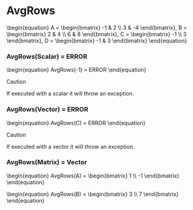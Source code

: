 # AvgRows

\begin{equation}
A = \begin{bmatrix}
    -1 & 2          \\\\
    3 & -4
\end{bmatrix}, 
B = \begin{bmatrix}
    2 & 4          \\\\
     6 & 8
\end{bmatrix}, 
C = \begin{bmatrix}
    -1 \\\\
    3
\end{bmatrix}, 
 D = \begin{bmatrix}
     -1 & 3
\end{bmatrix}
\end{equation}

### AvgRows(Scalar) = ERROR

\begin{equation}
AvgRows(-1) = ERROR
\end{equation}

> [!CAUTION]
> If executed with a scalar it will throw an exception.

### AvgRows(Vector) = ERROR

\begin{equation}
AvgRows(C) = ERROR
\end{equation}

> [!CAUTION]
> If executed with a vector it will throw an exception.

### AvgRows(Matrix) = Vector

\begin{equation}
AvgRows(A) = \begin{bmatrix}
    1 \\\\
    -1
\end{bmatrix}
\end{equation}

\begin{equation}
AvgRows(B) = \begin{bmatrix}
    3 \\\\
    7
\end{bmatrix}
\end{equation}
